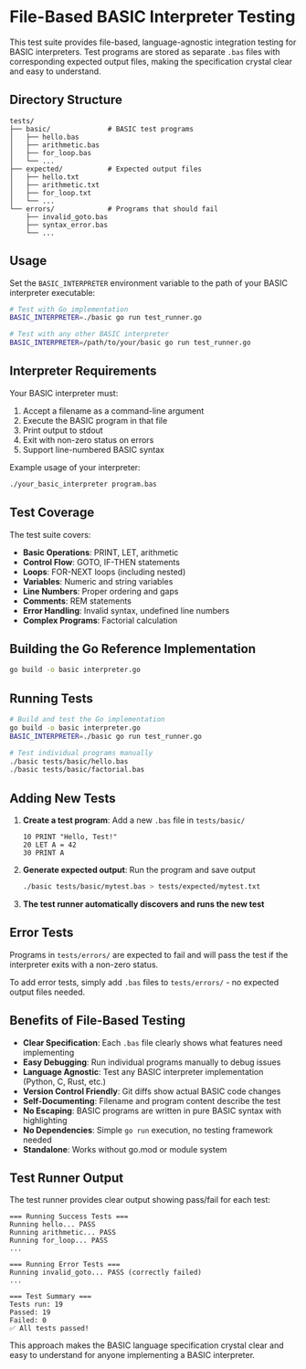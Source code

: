 # File-Based BASIC Interpreter Testing

This test suite provides file-based, language-agnostic integration testing for BASIC interpreters. Test programs are stored as separate `.bas` files with corresponding expected output files, making the specification crystal clear and easy to understand.

## Directory Structure

```
tests/
├── basic/              # BASIC test programs
│   ├── hello.bas
│   ├── arithmetic.bas
│   ├── for_loop.bas
│   └── ...
├── expected/           # Expected output files
│   ├── hello.txt
│   ├── arithmetic.txt
│   ├── for_loop.txt
│   └── ...
└── errors/             # Programs that should fail
    ├── invalid_goto.bas
    ├── syntax_error.bas
    └── ...
```

## Usage

Set the `BASIC_INTERPRETER` environment variable to the path of your BASIC interpreter executable:

```bash
# Test with Go implementation
BASIC_INTERPRETER=./basic go run test_runner.go

# Test with any other BASIC interpreter
BASIC_INTERPRETER=/path/to/your/basic go run test_runner.go
```

## Interpreter Requirements

Your BASIC interpreter must:

1. Accept a filename as a command-line argument
2. Execute the BASIC program in that file
3. Print output to stdout
4. Exit with non-zero status on errors
5. Support line-numbered BASIC syntax

Example usage of your interpreter:
```bash
./your_basic_interpreter program.bas
```

## Test Coverage

The test suite covers:

- **Basic Operations**: PRINT, LET, arithmetic
- **Control Flow**: GOTO, IF-THEN statements  
- **Loops**: FOR-NEXT loops (including nested)
- **Variables**: Numeric and string variables
- **Line Numbers**: Proper ordering and gaps
- **Comments**: REM statements
- **Error Handling**: Invalid syntax, undefined line numbers
- **Complex Programs**: Factorial calculation

## Building the Go Reference Implementation

```bash
go build -o basic interpreter.go
```

## Running Tests

```bash
# Build and test the Go implementation
go build -o basic interpreter.go
BASIC_INTERPRETER=./basic go run test_runner.go

# Test individual programs manually
./basic tests/basic/hello.bas
./basic tests/basic/factorial.bas
```

## Adding New Tests

1. **Create a test program**: Add a new `.bas` file in `tests/basic/`
   ```basic
   10 PRINT "Hello, Test!"
   20 LET A = 42
   30 PRINT A
   ```

2. **Generate expected output**: Run the program and save output
   ```bash
   ./basic tests/basic/mytest.bas > tests/expected/mytest.txt
   ```

3. **The test runner automatically discovers and runs the new test**

## Error Tests

Programs in `tests/errors/` are expected to fail and will pass the test if the interpreter exits with a non-zero status.

To add error tests, simply add `.bas` files to `tests/errors/` - no expected output files needed.

## Benefits of File-Based Testing

- **Clear Specification**: Each `.bas` file clearly shows what features need implementing
- **Easy Debugging**: Run individual programs manually to debug issues
- **Language Agnostic**: Test any BASIC interpreter implementation (Python, C, Rust, etc.)
- **Version Control Friendly**: Git diffs show actual BASIC code changes
- **Self-Documenting**: Filename and program content describe the test
- **No Escaping**: BASIC programs are written in pure BASIC syntax with highlighting
- **No Dependencies**: Simple `go run` execution, no testing framework needed
- **Standalone**: Works without go.mod or module system

## Test Runner Output

The test runner provides clear output showing pass/fail for each test:

```
=== Running Success Tests ===
Running hello... PASS
Running arithmetic... PASS
Running for_loop... PASS
...

=== Running Error Tests ===
Running invalid_goto... PASS (correctly failed)
...

=== Test Summary ===
Tests run: 19
Passed: 19
Failed: 0
✅ All tests passed!
```

This approach makes the BASIC language specification crystal clear and easy to understand for anyone implementing a BASIC interpreter.